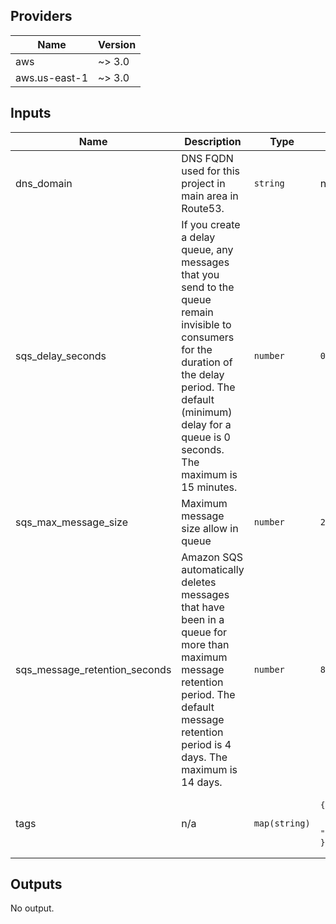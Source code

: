 ## Providers

| Name | Version |
|------|---------|
| aws | ~> 3.0 |
| aws.us-east-1 | ~> 3.0 |

## Inputs

| Name | Description | Type | Default | Required |
|------|-------------|------|---------|:-----:|
| dns\_domain | DNS FQDN used for this project in main area in Route53. | `string` | n/a | yes |
| sqs\_delay\_seconds | If you create a delay queue, any messages that you send to the queue remain invisible to consumers for the duration of the delay period. The default (minimum) delay for a queue is 0 seconds. The maximum is 15 minutes. | `number` | `0` | no |
| sqs\_max\_message\_size | Maximum message size allow in queue | `number` | `2048` | no |
| sqs\_message\_retention\_seconds | Amazon SQS automatically deletes messages that have been in a queue for more than maximum message retention period. The default message retention period is 4 days. The maximum is 14 days. | `number` | `86400` | no |
| tags | n/a | `map(string)` | <pre>{<br>  "CreatedBy": "Terraform",<br>  "Project": "MyOnlineBookStore"<br>}</pre> | no |

## Outputs

No output.
